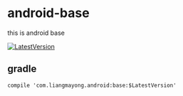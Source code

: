 ﻿# android-base
this is android base

[![LatestVersion](https://img.shields.io/badge/LatestVersion-1.0.0-brightgreen.svg?style=plastic) ](https://github.com/LiangMaYong/android-base/releases)
## gradle
```
compile 'com.liangmayong.android:base:$LatestVersion'
```
